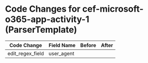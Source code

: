 # Code Changes for cef-microsoft-o365-app-activity-1 (ParserTemplate)

| Code Change | Field Name | Before | After |
|-------------|------------|--------|-------|
| edit_regex_field | user_agent |  |  |